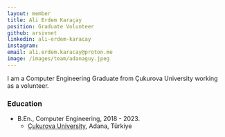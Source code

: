 ```yaml
---
layout: member
title: Ali Erdem Karaçay
position: Graduate Volunteer
github: arsivnet
linkedin: ali-erdem-karacay
instagram: 
email: ali.erdem.karacay@proton.me
image: /images/team/adanaguy.jpeg
---
```


I am a Computer Engineering Graduate from Çukurova University working as a volunteer.

### Education

- B.En., Computer Engineering, 2018 - 2023.
  - [Çukurova University](https://bmb.cu.edu.tr/), Adana, Türkiye
